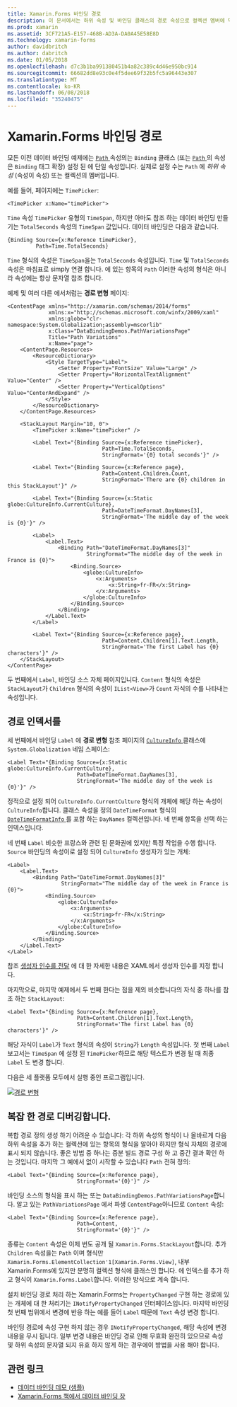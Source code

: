 ```yaml
---
title: Xamarin.Forms 바인딩 경로
description: 이 문서에서는 하위 속성 및 바인딩 클래스의 경로 속성으로 컬렉션 멤버에 액세스 하려면 Xamarin.Forms 데이터 바인딩을 사용 하는 방법에 설명 합니다.
ms.prod: xamarin
ms.assetid: 3CF721A5-E157-468B-AD3A-DA0A45E58E8D
ms.technology: xamarin-forms
author: davidbritch
ms.author: dabritch
ms.date: 01/05/2018
ms.openlocfilehash: d7c3b1ba991380451b4a82c389c4d46e950bc914
ms.sourcegitcommit: 66682dd8e93c0e4f5dee69f32b5fc5a96443e307
ms.translationtype: MT
ms.contentlocale: ko-KR
ms.lasthandoff: 06/08/2018
ms.locfileid: "35240475"
---
```

# <a name="xamarinforms-binding-path"></a>Xamarin.Forms 바인딩 경로

모든 이전 데이터 바인딩 예제에는 [ `Path` ](https://developer.xamarin.com/api/property/Xamarin.Forms.Binding.Path/) 속성의는 `Binding` 클래스 (또는 [ `Path` ](https://developer.xamarin.com/api/property/Xamarin.Forms.Xaml.BindingExtension.Path/) 의 속성은 `Binding` 태그 확장) 설정 된 에 단일 속성입니다. 실제로 설정 수는 `Path` 에 *하위 속성* (속성이 속성) 또는 컬렉션의 멤버입니다.

예를 들어, 페이지에는 `TimePicker`:

```xaml
<TimePicker x:Name="timePicker">
```

`Time` 속성 `TimePicker` 유형의 `TimeSpan`, 하지만 아마도 참조 하는 데이터 바인딩 만들기는 `TotalSeconds` 속성의 `TimeSpan` 값입니다. 데이터 바인딩은 다음과 같습니다.

```xaml
{Binding Source={x:Reference timePicker},
         Path=Time.TotalSeconds}
```

`Time` 형식의 속성은 `TimeSpan`을는 `TotalSeconds` 속성입니다. `Time` 및 `TotalSeconds` 속성은 마침표로 simply 연결 합니다. 에 있는 항목의 `Path` 이러한 속성의 형식은 아니라 속성에는 항상 문자열 참조 합니다.

예제 및 여러 다른 에서처럼는 **경로 변형** 페이지:

```xaml
<ContentPage xmlns="http://xamarin.com/schemas/2014/forms"
             xmlns:x="http://schemas.microsoft.com/winfx/2009/xaml"
             xmlns:globe="clr-namespace:System.Globalization;assembly=mscorlib"
             x:Class="DataBindingDemos.PathVariationsPage"
             Title="Path Variations"
             x:Name="page">
    <ContentPage.Resources>
        <ResourceDictionary>
            <Style TargetType="Label">
                <Setter Property="FontSize" Value="Large" />
                <Setter Property="HorizontalTextAlignment" Value="Center" />
                <Setter Property="VerticalOptions" Value="CenterAndExpand" />
            </Style>
        </ResourceDictionary>
    </ContentPage.Resources>

    <StackLayout Margin="10, 0">
        <TimePicker x:Name="timePicker" />

        <Label Text="{Binding Source={x:Reference timePicker},
                              Path=Time.TotalSeconds,
                              StringFormat='{0} total seconds'}" />

        <Label Text="{Binding Source={x:Reference page},
                              Path=Content.Children.Count,
                              StringFormat='There are {0} children in this StackLayout'}" />

        <Label Text="{Binding Source={x:Static globe:CultureInfo.CurrentCulture},
                              Path=DateTimeFormat.DayNames[3],
                              StringFormat='The middle day of the week is {0}'}" />

        <Label>
            <Label.Text>
                <Binding Path="DateTimeFormat.DayNames[3]"
                         StringFormat="The middle day of the week in France is {0}">
                    <Binding.Source>
                        <globe:CultureInfo>
                            <x:Arguments>
                                <x:String>fr-FR</x:String>
                            </x:Arguments>
                        </globe:CultureInfo>
                    </Binding.Source>
                </Binding>
            </Label.Text>
        </Label>

        <Label Text="{Binding Source={x:Reference page},
                              Path=Content.Children[1].Text.Length,
                              StringFormat='The first Label has {0} characters'}" />
    </StackLayout>
</ContentPage>
```

두 번째에서 `Label`, 바인딩 소스 자체 페이지입니다. `Content` 형식의 속성은 `StackLayout`가 `Children` 형식의 속성이 `IList<View>`가 `Count` 자식의 수를 나타내는 속성입니다.

## <a name="paths-with-indexers"></a>경로 인덱서를

세 번째에서 바인딩 `Label` 에 **경로 변형** 참조 페이지의 [ `CultureInfo` ](https://developer.xamarin.com/api/type/System.Globalization.CultureInfo/) 클래스에 `System.Globalization` 네임 스페이스:

```xaml
<Label Text="{Binding Source={x:Static globe:CultureInfo.CurrentCulture},
                      Path=DateTimeFormat.DayNames[3],
                      StringFormat='The middle day of the week is {0}'}" />
```

정적으로 설정 되어 `CultureInfo.CurrentCulture` 형식의 개체에 해당 하는 속성이 `CultureInfo`합니다. 클래스 속성을 정의 `DateTimeFormat` 형식의 [ `DateTimeFormatInfo` ](https://developer.xamarin.com/api/type/System.Globalization.DateTimeFormatInfo/) 를 포함 하는 `DayNames` 컬렉션입니다. 네 번째 항목을 선택 하는 인덱스입니다.

네 번째 `Label` 비슷한 프랑스와 관련 된 문화권에 있지만 특정 작업을 수행 합니다. `Source` 바인딩의 속성이로 설정 되어 `CultureInfo` 생성자가 있는 개체:

```xaml
<Label>
    <Label.Text>
        <Binding Path="DateTimeFormat.DayNames[3]"
                 StringFormat="The middle day of the week in France is {0}">
            <Binding.Source>
                <globe:CultureInfo>
                    <x:Arguments>
                        <x:String>fr-FR</x:String>
                    </x:Arguments>
                </globe:CultureInfo>
            </Binding.Source>
        </Binding>
    </Label.Text>
</Label>
```

참조 [생성자 인수를 전달](~/xamarin-forms/xaml/passing-arguments.md#constructor_arguments) 에 대 한 자세한 내용은 XAML에서 생성자 인수를 지정 합니다.

마지막으로, 마지막 예제에서 두 번째 한다는 점을 제외 비슷합니다의 자식 중 하나를 참조 하는 `StackLayout`:

```xaml
<Label Text="{Binding Source={x:Reference page},
                      Path=Content.Children[1].Text.Length,
                      StringFormat='The first Label has {0} characters'}" />
```

해당 자식이 `Label`가 `Text` 형식의 속성이 `String`가 `Length` 속성입니다. 첫 번째 `Label` 보고서는 `TimeSpan` 에 설정 된 `TimePicker`하므로 해당 텍스트가 변경 될 때 최종 `Label` 도 변경 합니다.

다음은 세 플랫폼 모두에서 실행 중인 프로그램입니다.

[![경로 변형](binding-path-images/pathvariations-small.png "경로 변형")](binding-path-images/pathvariations-large.png#lightbox "경로 변형")

## <a name="debugging-complex-paths"></a>복잡 한 경로 디버깅합니다.

복합 경로 정의 생성 하기 어려운 수 있습니다: 각 하위 속성의 형식이 나 올바르게 다음 하위 속성을 추가 하는 컬렉션에 있는 항목의 형식을 알아야 하지만 형식 자체의 경로에 표시 되지 않습니다. 좋은 방법 중 하나는 증분 빌드 경로 구성 하 고 중간 결과 확인 하는 것입니다. 마지막 그 예에서 없이 시작할 수 있습니다 `Path` 전혀 정의:

```xaml
<Label Text="{Binding Source={x:Reference page},
                      StringFormat='{0}'}" />
```

바인딩 소스의 형식을 표시 하는 또는 `DataBindingDemos.PathVariationsPage`합니다. 알고 있는 `PathVariationsPage` 에서 파생 `ContentPage`아니므로 `Content` 속성:

```xaml
<Label Text="{Binding Source={x:Reference page},
                      Path=Content,
                      StringFormat='{0}'}" />
```

종류는 `Content` 속성은 이제 번도 공개 될 `Xamarin.Forms.StackLayout`합니다. 추가 `Children` 속성을는 `Path` 이며 형식만 `Xamarin.Forms.ElementCollection'1[Xamarin.Forms.View]`, 내부 Xamarin.Forms에 있지만 분명히 컬렉션 형식에 클래스인 합니다. 에 인덱스를 추가 하 고 형식이 `Xamarin.Forms.Label`합니다. 이러한 방식으로 계속 합니다.

설치 바인딩 경로 처리 하는 Xamarin.Forms는 `PropertyChanged` 구현 하는 경로에 있는 개체에 대 한 처리기는 `INotifyPropertyChanged` 인터페이스입니다. 마지막 바인딩 첫 번째 범위에서 변경에 반응 하는 예를 들어 `Label` 때문에 `Text` 속성 변경 합니다.

바인딩 경로에 속성 구현 하지 않는 경우 `INotifyPropertyChanged`, 해당 속성에 변경 내용을 무시 됩니다. 일부 변경 내용은 바인딩 경로 인해 무효화 완전히 있으므로 속성 및 하위 속성의 문자열 되지 유효 하지 않게 하는 경우에이 방법을 사용 해야 합니다.



## <a name="related-links"></a>관련 링크

- [데이터 바인딩 데모 (샘플)](https://developer.xamarin.com/samples/xamarin-forms/DataBindingDemos/)
- [Xamarin.Forms 책에서 데이터 바인딩 장](~/xamarin-forms/creating-mobile-apps-xamarin-forms/summaries/chapter16.md)
